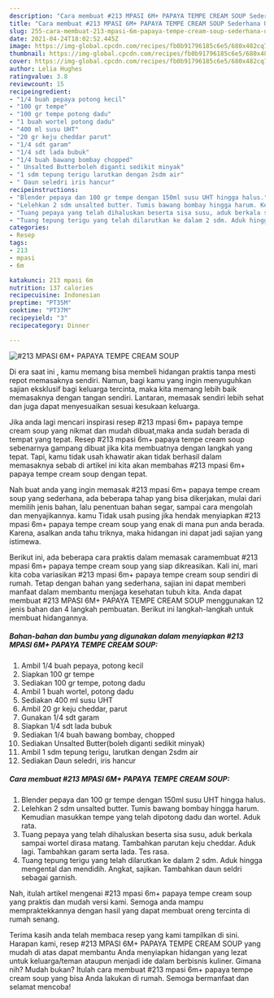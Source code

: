 ```yaml
---
description: "Cara membuat #213 MPASI 6M+ PAPAYA TEMPE CREAM SOUP Sederhana Untuk Jualan"
title: "Cara membuat #213 MPASI 6M+ PAPAYA TEMPE CREAM SOUP Sederhana Untuk Jualan"
slug: 255-cara-membuat-213-mpasi-6m-papaya-tempe-cream-soup-sederhana-untuk-jualan
date: 2021-04-24T18:02:52.445Z
image: https://img-global.cpcdn.com/recipes/fb0b91796185c6e5/680x482cq70/213-mpasi-6m-papaya-tempe-cream-soup-foto-resep-utama.jpg
thumbnail: https://img-global.cpcdn.com/recipes/fb0b91796185c6e5/680x482cq70/213-mpasi-6m-papaya-tempe-cream-soup-foto-resep-utama.jpg
cover: https://img-global.cpcdn.com/recipes/fb0b91796185c6e5/680x482cq70/213-mpasi-6m-papaya-tempe-cream-soup-foto-resep-utama.jpg
author: Lelia Hughes
ratingvalue: 3.8
reviewcount: 15
recipeingredient:
- "1/4 buah pepaya potong kecil"
- "100 gr tempe"
- "100 gr tempe potong dadu"
- "1 buah wortel potong dadu"
- "400 ml susu UHT"
- "20 gr keju cheddar parut"
- "1/4 sdt garam"
- "1/4 sdt lada bubuk"
- "1/4 buah bawang bombay chopped"
- " Unsalted Butterboleh diganti sedikit minyak"
- "1 sdm tepung terigu larutkan dengan 2sdm air"
- " Daun seledri iris hancur"
recipeinstructions:
- "Blender pepaya dan 100 gr tempe dengan 150ml susu UHT hingga halus."
- "Lelehkan 2 sdm unsalted butter. Tumis bawang bombay hingga harum. Kemudian masukkan tempe yang telah dipotong dadu dan wortel. Aduk rata."
- "Tuang pepaya yang telah dihaluskan beserta sisa susu, aduk berkala sampai wortel dirasa matang. Tambahkan parutan keju cheddar. Aduk lagi. Tambahkan garam serta lada. Tes rasa."
- "Tuang tepung terigu yang telah dilarutkan ke dalam 2 sdm. Aduk hingga mengental dan mendidih. Angkat, sajikan. Tambahkan daun seldri sebagai garnish."
categories:
- Resep
tags:
- 213
- mpasi
- 6m

katakunci: 213 mpasi 6m 
nutrition: 137 calories
recipecuisine: Indonesian
preptime: "PT35M"
cooktime: "PT37M"
recipeyield: "3"
recipecategory: Dinner

---
```



![#213 MPASI 6M+ PAPAYA TEMPE CREAM SOUP](https://img-global.cpcdn.com/recipes/fb0b91796185c6e5/680x482cq70/213-mpasi-6m-papaya-tempe-cream-soup-foto-resep-utama.jpg)

Di era  saat ini , kamu memang bisa membeli hidangan praktis tanpa mesti repot memasaknya sendiri. Namun, bagi kamu yang ingin menyuguhkan sajian eksklusif bagi keluarga tercinta, maka kita memang lebih baik memasaknya dengan tangan sendiri. Lantaran, memasak sendiri lebih sehat dan juga dapat menyesuaikan sesuai kesukaan keluarga.

Jika anda lagi mencari inspirasi resep #213 mpasi 6m+ papaya tempe cream soup yang nikmat dan mudah dibuat,maka anda sudah berada di tempat yang tepat. Resep #213 mpasi 6m+ papaya tempe cream soup  sebenarnya gampang dibuat jika kita membuatnya dengan langkah yang tepat. Tapi, kamu tidak usah khawatir akan tidak berhasil dalam memasaknya 
sebab di artikel ini kita akan membahas #213 mpasi 6m+ papaya tempe cream soup dengan tepat.  



Nah buat anda yang ingin memasak #213 mpasi 6m+ papaya tempe cream soup yang sederhana, ada beberapa tahap yang bisa dikerjakan, mulai dari memilih jenis bahan, lalu penentuan bahan segar, sampai cara mengolah dan menyajikannya. kamu Tidak usah pusing jika hendak menyiapkan #213 mpasi 6m+ papaya tempe cream soup yang enak di mana pun anda berada. Karena, asalkan anda  tahu triknya, maka hidangan ini dapat jadi sajian yang istimewa.

Berikut ini, ada beberapa cara praktis  dalam memasak caramembuat #213 mpasi 6m+ papaya tempe cream soup yang siap dikreasikan. Kali ini, mari kita coba variasikan #213 mpasi 6m+ papaya tempe cream soup sendiri di rumah. Tetap dengan bahan yang sederhana, sajian ini dapat memberi manfaat dalam membantu menjaga kesehatan tubuh kita. Anda dapat membuat #213 MPASI 6M+ PAPAYA TEMPE CREAM SOUP menggunakan 12 jenis bahan dan 4 langkah pembuatan. Berikut ini langkah-langkah untuk membuat hidangannya.

<!--inarticleads1-->

##### Bahan-bahan dan bumbu yang digunakan dalam menyiapkan #213 MPASI 6M+ PAPAYA TEMPE CREAM SOUP:

1. Ambil 1/4 buah pepaya, potong kecil
1. Siapkan 100 gr tempe
1. Sediakan 100 gr tempe, potong dadu
1. Ambil 1 buah wortel, potong dadu
1. Sediakan 400 ml susu UHT
1. Ambil 20 gr keju cheddar, parut
1. Gunakan 1/4 sdt garam
1. Siapkan 1/4 sdt lada bubuk
1. Sediakan 1/4 buah bawang bombay, chopped
1. Sediakan  Unsalted Butter(boleh diganti sedikit minyak)
1. Ambil 1 sdm tepung terigu, larutkan dengan 2sdm air
1. Sediakan  Daun seledri, iris hancur




<!--inarticleads2-->

##### Cara membuat #213 MPASI 6M+ PAPAYA TEMPE CREAM SOUP:

1. Blender pepaya dan 100 gr tempe dengan 150ml susu UHT hingga halus.
1. Lelehkan 2 sdm unsalted butter. Tumis bawang bombay hingga harum. Kemudian masukkan tempe yang telah dipotong dadu dan wortel. Aduk rata.
1. Tuang pepaya yang telah dihaluskan beserta sisa susu, aduk berkala sampai wortel dirasa matang. Tambahkan parutan keju cheddar. Aduk lagi. Tambahkan garam serta lada. Tes rasa.
1. Tuang tepung terigu yang telah dilarutkan ke dalam 2 sdm. Aduk hingga mengental dan mendidih. Angkat, sajikan. Tambahkan daun seldri sebagai garnish.




Nah, itulah artikel mengenai  #213 mpasi 6m+ papaya tempe cream soup  yang praktis dan mudah versi kami. Semoga anda mampu mempraktekkannya dengan hasil yang dapat membuat oreng tercinta di rumah senang. 

Terima kasih anda telah membaca resep yang kami tampilkan di sini. Harapan kami, resep  #213 MPASI 6M+ PAPAYA TEMPE CREAM SOUP yang mudah di atas dapat membantu Anda menyiapkan hidangan yang lezat untuk keluarga/teman ataupun menjadi ide dalam berbisnis kuliner. Gimana nih? Mudah bukan? Itulah cara membuat #213 mpasi 6m+ papaya tempe cream soup yang bisa Anda lakukan di rumah. Semoga bermanfaat dan selamat mencoba!

